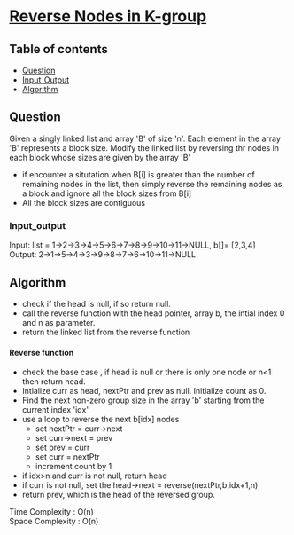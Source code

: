 # [Reverse Nodes in K-group](https://www.codingninjas.com/codestudio/problems/reverse-nodes-in-k-group_8230709?challengeSlug=striver-sde-challenge&leftPanelTab=1)

## Table of contents

- [Question](#question)
- [Input_Output](#input_output)
- [Algorithm](#algorithm)

## Question
Given a singly linked list and array 'B' of size 'n'. Each element in the array 'B' represents a block size. Modify the linked list by reversing thr nodes in each block whose sizes are given by the array 'B'
- if encounter a situtation when B[i] is greater than the number of remaining nodes in the list, then simply reverse the remaining nodes as a block and ignore all the block sizes from B[i]
- All the block sizes are contiguous

### Input_output
Input: list = 1->2->3->4->5->6->7->8->9->10->11->NULL, b[]= [2,3,4] </br>
Output: 2->1->5->4->3->9->8->7->6->10->11->NULL

## Algorithm
- check if the head is null, if so return null.
- call the reverse function with the head pointer, array b, the intial index 0 and n as parameter.
- return the linked list from the reverse function

#### Reverse function
- check the base case , if head is null or there is only one node or n<1 then return head.
- Intialize curr as head, nextPtr and prev as null. Initialize count as 0.
- Find the next non-zero group size in the array 'b' starting from the current index 'idx'
- use a loop to reverse the next b[idx] nodes
    - set nextPtr = curr->next
    - set curr->next = prev
    - set prev = curr
    - set curr = nextPtr
    - increment count by 1
- if idx>n and curr is not null, return head
- if curr is not null, set the head->next = reverse(nextPtr,b,idx+1,n)
- return prev, which is the head of the reversed group.

Time Complexity : O(n)</br>
Space Complexity : O(n)
